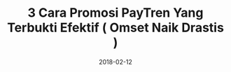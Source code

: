 ---
title: "3 Cara Promosi PayTren Yang Terbukti Efektif ( Omset Naik Drastis )"
date: 2018-02-12
description: >-
  PayTren itu merupakan aplikasi alat pembayaran digital yang memudahkan transaksi apapun. PayTren didirikan oleh ustadz Yusuf Mansur dibawah bendera PT. Veritra Sentosa Internasional ( TRENI ).
tags:
  - paytren
categories:
  - bisnis paytren
slug: cara-promosi-paytren
authors:
  - akhlis
image: "/images/post/2018/01/work-better-together.png"
featured: featured
header_bg: "#e67e22"
layout: "post"
---